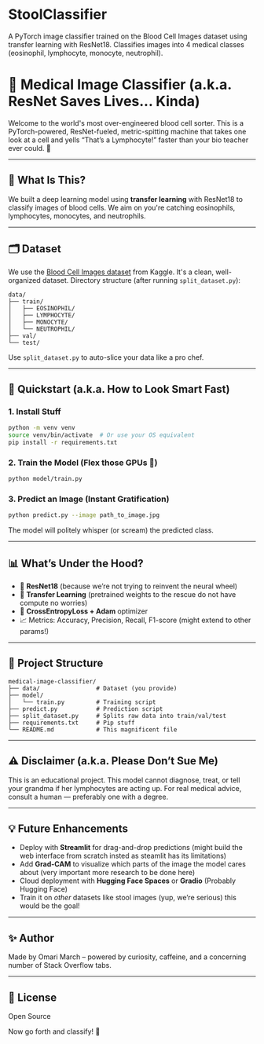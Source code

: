 # StoolClassifier
A PyTorch image classifier trained on the Blood Cell Images dataset using transfer learning with ResNet18. Classifies images into 4 medical classes (eosinophil, lymphocyte, monocyte, neutrophil). 
# 🧬 Medical Image Classifier (a.k.a. ResNet Saves Lives... Kinda)

Welcome to the world's most over-engineered blood cell sorter. This is a PyTorch-powered, ResNet-fueled, metric-spitting machine that takes one look at a cell and yells “That’s a Lymphocyte!” faster than your bio teacher ever could. 🧪

---

## 🧠 What Is This?

We built a deep learning model using **transfer learning** with ResNet18 to classify images of blood cells. We aim on you're catching eosinophils, lymphocytes, monocytes, and neutrophils.

---

## 🗂️ Dataset

We use the [Blood Cell Images dataset](https://www.kaggle.com/datasets/paultimothymooney/blood-cells) from Kaggle. It's a clean, well-organized dataset.
Directory structure (after running `split_dataset.py`):

```
data/
├── train/
│   ├── EOSINOPHIL/
│   ├── LYMPHOCYTE/
│   ├── MONOCYTE/
│   └── NEUTROPHIL/
├── val/
└── test/
```

Use `split_dataset.py` to auto-slice your data like a pro chef.

---

## 🚀 Quickstart (a.k.a. How to Look Smart Fast)

### 1. Install Stuff
```bash
python -m venv venv
source venv/bin/activate  # Or use your OS equivalent
pip install -r requirements.txt
```

### 2. Train the Model (Flex those GPUs 💪)
```bash
python model/train.py
```

### 3. Predict an Image (Instant Gratification)
```bash
python predict.py --image path_to_image.jpg
```

The model will politely whisper (or scream) the predicted class.

---

## 📊 What’s Under the Hood?

- 🧠 **ResNet18** (because we’re not trying to reinvent the neural wheel)
- 🔁 **Transfer Learning** (pretrained weights to the rescue do not have compute no worries)
- 🎯 **CrossEntropyLoss + Adam** optimizer
- 📈 Metrics: Accuracy, Precision, Recall, F1-score (might extend to other params!)

---

## 📁 Project Structure

```
medical-image-classifier/
├── data/                # Dataset (you provide)
├── model/
│   └── train.py         # Training script
├── predict.py           # Prediction script
├── split_dataset.py     # Splits raw data into train/val/test
├── requirements.txt     # Pip stuff
└── README.md            # This magnificent file
```

---

## ⚠️ Disclaimer (a.k.a. Please Don’t Sue Me)

This is an educational project. This model cannot diagnose, treat, or tell your grandma if her lymphocytes are acting up. For real medical advice, consult a human — preferably one with a degree.

---

## 💡 Future Enhancements

- Deploy with **Streamlit** for drag-and-drop predictions (might build the web interface from scratch insted as steamlit has its limitations)
- Add **Grad-CAM** to visualize which parts of the image the model cares about (very important more research to be done here)
- Cloud deployment with **Hugging Face Spaces** or **Gradio** (Probably Hugging Face)
- Train it on *other* datasets like stool images (yup, we’re serious) this would be the goal!

---

## ✨ Author

Made by Omari March – powered by curiosity, caffeine, and a concerning number of Stack Overflow tabs.

---

## 📜 License

Open Source

Now go forth and classify! 🔬

